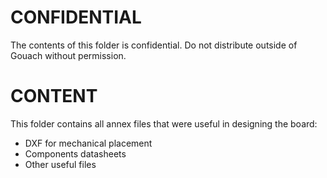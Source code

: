 # CONFIDENTIAL

<p class="callout danger">The contents of this folder is confidential. Do not distribute outside of Gouach without permission.</p>

# CONTENT

This folder contains all annex files that were useful in designing the board:
- DXF for mechanical placement
- Components datasheets
- Other useful files